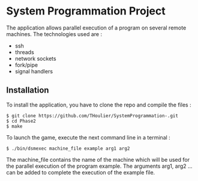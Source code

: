 # System Programmation Project
The application allows parallel execution of a program on several remote machines. 
The technologies used are :
- ssh
- threads
- network sockets
- fork/pipe
- signal handlers



Installation
------------
To install the application, you have to clone the repo and compile the files :

    $ git clone https://github.com/THoulier/SystemProgrammation-.git
    $ cd Phase2
    $ make
    
To launch the game, execute the next command line in a terminal :

    $ ./bin/dsmexec machine_file example arg1 arg2
    
The machine_file contains the name of the machine which will be used for the parallel execution of the program example.
The arguments arg1, arg2 ... can be added to complete the execution of the example file. 



